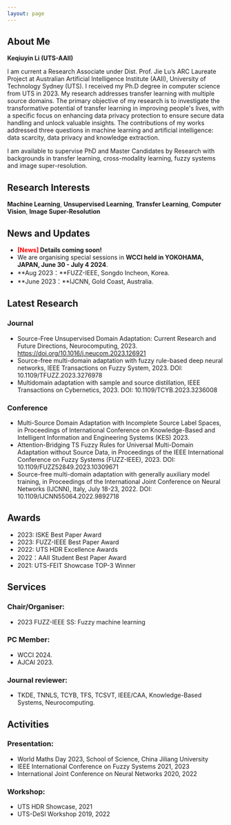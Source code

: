 ```yaml
---
layout: page
---
```


## About Me

**Keqiuyin Li (UTS-AAII)**

I am current a Research Associate under Dist. Prof. Jie Lu’s ARC Laureate Project at Australian Artificial Intelligence Institute (AAII), University of Technology Sydney (UTS). I received my Ph.D degree in computer science from UTS in 2023. My research addresses transfer learning with multiple source domains. The primary objective of my research is to investigate the transformative potential of transfer learning in improving people's lives, with a specific focus on enhancing data privacy protection to ensure secure data handling and unlock valuable insights. The contributions of my works addressed three questions in machine learning and artificial intelligence: data scarcity, data privacy and knowledge extraction. 


I am available to supervise PhD and Master Candidates by Research with backgrounds in transfer learning, cross-modality learning, fuzzy systems and image super-resolution.

## Research Interests

**Machine Learning**, **Unsupervised Learning**, **Transfer Learning**, **Computer Vision**, **Image Super-Resolution**

## News and Updates

- **<font color='red'>[News]</font> Details coming soon!**
- We are organising special sessions in **WCCI held in YOKOHAMA, JAPAN, June 30 - July 4 2024**.
- **Aug 2023：**FUZZ-IEEE, Songdo Incheon, Korea.
- **June 2023：**IJCNN, Gold Coast, Australia.


## Latest Research

### Journal 

- Source-Free Unsupervised Domain Adaptation: Current Research and Future Directions,
Neurocomputing, 2023.
https://doi.org/10.1016/j.neucom.2023.126921
- Source-free multi-domain adaptation with fuzzy rule-based deep neural networks,
IEEE Transactions on Fuzzy System, 2023.
DOI: 10.1109/TFUZZ.2023.3276978
- Multidomain adaptation with sample and source distillation,
IEEE Transactions on Cybernetics, 2023. 
DOI: 10.1109/TCYB.2023.3236008

### Conference

- Multi-Source Domain Adaptation with Incomplete Source Label Spaces,
in Proceedings of International Conference on Knowledge-Based and Intelligent Information and Engineering Systems (KES) 2023.
- Attention-Bridging TS Fuzzy Rules for Universal Multi-Domain Adaptation without Source Data,
in Proceedings of the IEEE International Conference on Fuzzy Systems (FUZZ-IEEE), 2023.
DOI: 10.1109/FUZZ52849.2023.10309671
- Source-free multi-domain adaptation with generally auxiliary model training,
in Proceedings of the International Joint Conference on Neural Networks (IJCNN), Italy, July 18-23, 2022. 
DOI: 10.1109/IJCNN55064.2022.9892718

## Awards

- 2023: ISKE Best Paper Award
- 2023: FUZZ-IEEE Best Paper Award 
- 2022: UTS HDR Excellence Awards 
- 2022：AAII Student Best Paper Award
- 2021: UTS-FEIT Showcase TOP-3 Winner

## Services

### Chair/Organiser: 
- 2023 FUZZ-IEEE SS: Fuzzy machine learning
  
### PC Member: 
- WCCI 2024.
- AJCAI 2023.
  
### Journal reviewer: 
- TKDE, TNNLS, TCYB, TFS, TCSVT, IEEE/CAA, Knowledge-Based Systems, Neurocomputing.

## Activities

### Presentation: 
- World Maths Day 2023, School of Science, China Jiliang University
- IEEE International Conference on Fuzzy Systems 2021, 2023
- International Joint Conference on Neural Networks 2020, 2022

### Workshop: 
- UTS HDR Showcase, 2021
- UTS-DeSI Workshop 2019, 2022

  

